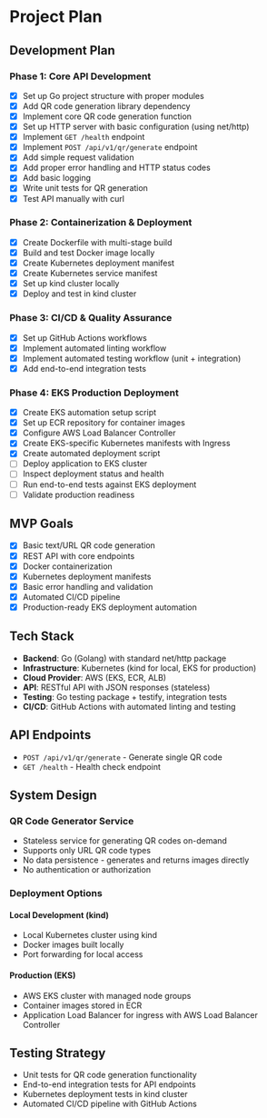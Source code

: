 # Project Plan

## Development Plan

### Phase 1: Core API Development
- [x] Set up Go project structure with proper modules
- [x] Add QR code generation library dependency
- [x] Implement core QR code generation function
- [x] Set up HTTP server with basic configuration (using net/http)
- [x] Implement `GET /health` endpoint
- [x] Implement `POST /api/v1/qr/generate` endpoint
- [x] Add simple request validation
- [x] Add proper error handling and HTTP status codes
- [x] Add basic logging
- [x] Write unit tests for QR generation
- [x] Test API manually with curl

### Phase 2: Containerization & Deployment
- [x] Create Dockerfile with multi-stage build
- [x] Build and test Docker image locally
- [x] Create Kubernetes deployment manifest
- [x] Create Kubernetes service manifest
- [x] Set up kind cluster locally
- [x] Deploy and test in kind cluster

### Phase 3: CI/CD & Quality Assurance
- [x] Set up GitHub Actions workflows
- [x] Implement automated linting workflow
- [x] Implement automated testing workflow (unit + integration)
- [x] Add end-to-end integration tests

### Phase 4: EKS Production Deployment
- [x] Create EKS automation setup script
- [x] Set up ECR repository for container images
- [x] Configure AWS Load Balancer Controller
- [x] Create EKS-specific Kubernetes manifests with Ingress
- [x] Create automated deployment script
- [ ] Deploy application to EKS cluster
- [ ] Inspect deployment status and health
- [ ] Run end-to-end tests against EKS deployment
- [ ] Validate production readiness

## MVP Goals
- [x] Basic text/URL QR code generation
- [x] REST API with core endpoints
- [x] Docker containerization
- [x] Kubernetes deployment manifests
- [x] Basic error handling and validation
- [x] Automated CI/CD pipeline
- [x] Production-ready EKS deployment automation

## Tech Stack
- **Backend**: Go (Golang) with standard net/http package
- **Infrastructure**: Kubernetes (kind for local, EKS for production)
- **Cloud Provider**: AWS (EKS, ECR, ALB)
- **API**: RESTful API with JSON responses (stateless)
- **Testing**: Go testing package + testify, integration tests
- **CI/CD**: GitHub Actions with automated linting and testing

## API Endpoints
- `POST /api/v1/qr/generate` - Generate single QR code
- `GET /health` - Health check endpoint

## System Design

### QR Code Generator Service
- Stateless service for generating QR codes on-demand
- Supports only URL QR code types
- No data persistence - generates and returns images directly
- No authentication or authorization

### Deployment Options

#### Local Development (kind)
- Local Kubernetes cluster using kind
- Docker images built locally
- Port forwarding for local access

#### Production (EKS)
- AWS EKS cluster with managed node groups
- Container images stored in ECR
- Application Load Balancer for ingress with AWS Load Balancer Controller

## Testing Strategy
- Unit tests for QR code generation functionality
- End-to-end integration tests for API endpoints
- Kubernetes deployment tests in kind cluster
- Automated CI/CD pipeline with GitHub Actions
